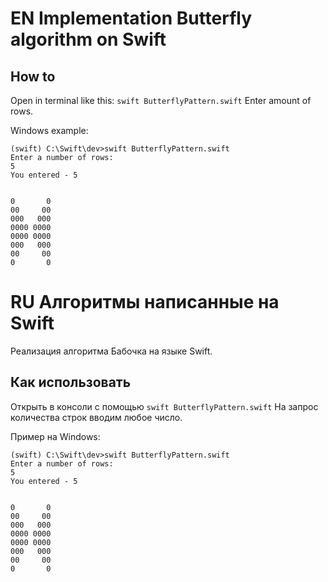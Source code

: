 # EN Implementation Butterfly algorithm on Swift


## How to
Open in terminal like this: `swift ButterflyPattern.swift`
Enter amount of rows.

Windows example:
```
(swift) C:\Swift\dev>swift ButterflyPattern.swift
Enter a number of rows:
5
You entered - 5


0       0
00     00
000   000
0000 0000
0000 0000
000   000
00     00
0       0
```



# RU Алгоритмы написанные на Swift
Реализация алгоритма Бабочка на языке Swift.

## Как использовать
Открыть в консоли с помощью `swift ButterflyPattern.swift`
На запрос количества строк вводим любое число.

Пример на Windows:
```
(swift) C:\Swift\dev>swift ButterflyPattern.swift
Enter a number of rows:
5
You entered - 5


0       0
00     00
000   000
0000 0000
0000 0000
000   000
00     00
0       0
```

